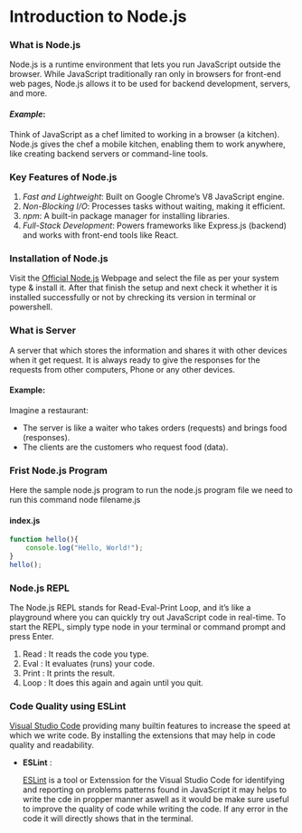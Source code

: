 <h1>Introduction to Node.js</h1>

### What is Node.js
Node.js is a runtime environment that lets you run JavaScript outside the browser. While JavaScript traditionally ran only in browsers for front-end web pages, Node.js allows it to be used for backend development, servers, and more.

#### *Example*:

Think of JavaScript as a chef limited to working in a browser (a kitchen). Node.js gives the chef a mobile kitchen, enabling them to work anywhere, like creating backend servers or command-line tools.

### Key Features of Node.js

1. *Fast and Lightweight*: Built on Google Chrome’s V8 JavaScript engine.
1. *Non-Blocking I/O*: Processes tasks without waiting, making it efficient.
1. *npm*: A built-in package manager for installing libraries.
1. *Full-Stack Development*: Powers frameworks like Express.js (backend) and works with front-end tools like React.

### Installation of Node.js

Visit the [Official Node.js](https://nodejs.org/en/download/package-manager) Webpage and select the file as per your system type & install it. After that finish the setup and next check it whether it is installed successfully or not by chrecking its version in terminal or powershell.

### What is Server

A server that which stores the information and shares it with other devices when it get request. It is always ready to give the responses for the requests from other computers, Phone or any other devices.

#### Example:

Imagine a restaurant:

- The server is like a waiter who takes orders (requests) and brings food (responses).
- The clients are the customers who request food (data).

### Frist Node.js Program

Here the sample node.js program to run the node.js program file we need to run this command node filename.js

#### index.js

```javascript
function hello(){
    console.log("Hello, World!");
}
hello();
```

### Node.js REPL

The Node.js REPL stands for Read-Eval-Print Loop, and it’s like a playground where you can quickly try out JavaScript code in real-time. To start the REPL, simply type node in your terminal or command prompt and press Enter.

1. Read : It reads the code you type.
1. Eval : It evaluates (runs) your code.
1. Print : It prints the result.
1. Loop : It does this again and again until you quit.

### Code Quality using ESLint

[Visual Studio Code](https://code.visualstudio.com/) providing many builtin features to increase the speed at which we write code. By installing the extensions that may help in code quality and readability.

- **ESLint** :

    [ESLint](https://eslint.org/) is a tool or Extenssion for the Visual Studio Code for identifying and reporting on problems patterns found in JavaScript it may helps to write the cde in propper manner aswell as it would be make sure useful to improve the quality of code while writing the code. If any error in the code it will directly shows that in the terminal.